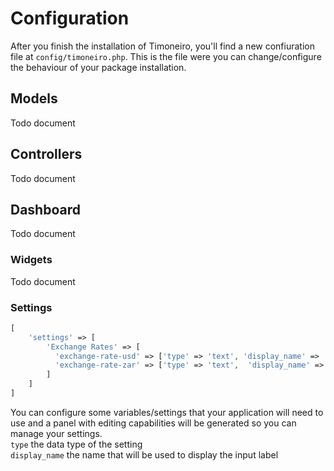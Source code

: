 # Configuration
After you finish the installation of Timoneiro, you'll find a new confiuration file at `config/timoneiro.php`.
This is the file were you can change/configure the behaviour of your package installation.

## Models
Todo document
## Controllers
Todo document
## Dashboard
Todo document
### Widgets
Todo document
### Settings
```php
[
    'settings' => [
        'Exchange Rates' => [
          'exchange-rate-usd' => ['type' => 'text', 'display_name' => 'USD']
          'exchange-rate-zar' => ['type' => 'text',  'display_name' => 'ZAR']
        ]
    ]
]
```
You can configure some variables/settings that your application will need to use and a panel with 
editing capabilities will be generated so you can manage your settings.  
`type` the data type of the setting  
`display_name` the name that will be used to display the input label
